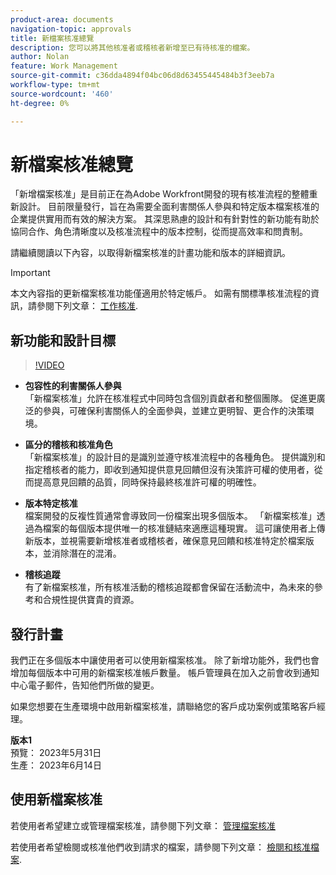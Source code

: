 ```yaml
---
product-area: documents
navigation-topic: approvals
title: 新檔案核准總覽
description: 您可以將其他核准者或稽核者新增至已有待核准的檔案。
author: Nolan
feature: Work Management
source-git-commit: c36dda4894f04bc06d8d63455445484b3f3eeb7a
workflow-type: tm+mt
source-wordcount: '460'
ht-degree: 0%

---
```



# 新檔案核准總覽

「新增檔案核准」是目前正在為Adobe Workfront開發的現有核准流程的整體重新設計。 目前限量發行，旨在為需要全面利害關係人參與和特定版本檔案核准的企業提供實用而有效的解決方案。 其深思熟慮的設計和有針對性的新功能有助於協同合作、角色清晰度以及核准流程中的版本控制，從而提高效率和問責制。

請繼續閱讀以下內容，以取得新檔案核准的計畫功能和版本的詳細資訊。

>[!IMPORTANT]
>
>本文內容指的更新檔案核准功能僅適用於特定帳戶。 如需有關標準核准流程的資訊，請參閱下列文章： [工作核准](/help/quicksilver/review-and-approve-work/manage-approvals/manage-approvals.md).

## 新功能和設計目標

>[!VIDEO](https://video.tv.adobe.com/v/3420544/)

* **包容性的利害關係人參與**\
    「新檔案核准」允許在核准程式中同時包含個別貢獻者和整個團隊。 促進更廣泛的參與，可確保利害關係人的全面參與，並建立更明智、更合作的決策環境。

* **區分的稽核和核准角色**\
    「新檔案核准」的設計目的是識別並遵守核准流程中的各種角色。 提供識別和指定稽核者的能力，即收到通知提供意見回饋但沒有決策許可權的使用者，從而提高意見回饋的品質，同時保持最終核准許可權的明確性。

* **版本特定核准**\
    檔案開發的反複性質通常會導致同一份檔案出現多個版本。 「新檔案核准」透過為檔案的每個版本提供唯一的核准鏈結來適應這種現實。 這可讓使用者上傳新版本，並視需要新增核准者或稽核者，確保意見回饋和核准特定於檔案版本，並消除潛在的混淆。

* **稽核追蹤**\
    有了新檔案核准，所有核准活動的稽核追蹤都會保留在活動流中，為未來的參考和合規性提供寶貴的資源。

## 發行計畫

我們正在多個版本中讓使用者可以使用新檔案核准。 除了新增功能外，我們也會增加每個版本中可用的新檔案核准帳戶數量。 帳戶管理員在加入之前會收到通知中心電子郵件，告知他們所做的變更。

如果您想要在生產環境中啟用新檔案核准，請聯絡您的客戶成功案例或策略客戶經理。

**版本1**\
    預覽： 2023年5月31日\
    生產： 2023年6月14日

## 使用新檔案核准

若使用者希望建立或管理檔案核准，請參閱下列文章： [管理檔案核准](/help/quicksilver/review-and-approve-work/document-reviews-and-approvals/manage-document-approvals/manage-document-approvals.md)

若使用者希望檢閱或核准他們收到請求的檔案，請參閱下列文章： [檢閱和核准檔案](/help/quicksilver/review-and-approve-work/document-reviews-and-approvals/review-and-approve-documents/review-and-approve-documents.md).
